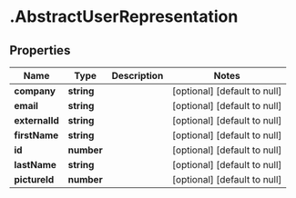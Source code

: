 # .AbstractUserRepresentation

## Properties
Name | Type | Description | Notes
------------ | ------------- | ------------- | -------------
**company** | **string** |  | [optional] [default to null]
**email** | **string** |  | [optional] [default to null]
**externalId** | **string** |  | [optional] [default to null]
**firstName** | **string** |  | [optional] [default to null]
**id** | **number** |  | [optional] [default to null]
**lastName** | **string** |  | [optional] [default to null]
**pictureId** | **number** |  | [optional] [default to null]


